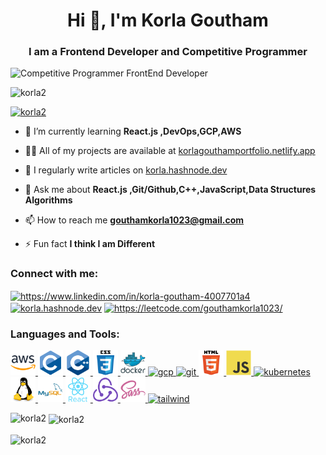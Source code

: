 <h1 align="center">Hi 👋, I'm Korla Goutham</h1>
<h3 align="center">I am a Frontend Developer and Competitive Programmer</h3>
<img alt="Competitive Programmer FrontEnd Developer" src="https://24.media.tumblr.com/2157bb201b8f13db970a39af62b92f88/tumblr_n52b2hmsH11shpedgo1_500.gif"/>
<p align="left"> <img src="https://komarev.com/ghpvc/?username=korla2&label=Profile%20views&color=0e75b6&style=flat" alt="korla2" /> </p>

<p align="left"> <a href="https://github.com/ryo-ma/github-profile-trophy"><img src="https://github-profile-trophy.vercel.app/?username=korla2" alt="korla2" /></a> </p>

- 🌱 I’m currently learning **React.js ,DevOps,GCP,AWS**

- 👨‍💻 All of my projects are available at [korlagouthamportfolio.netlify.app](korlagouthamportfolio.netlify.app)

- 📝 I regularly write articles on [korla.hashnode.dev](korla.hashnode.dev)

- 💬 Ask me about **React.js ,Git/Github,C++,JavaScript,Data Structures Algorithms**

- 📫 How to reach me **gouthamkorla1023@gmail.com**

- ⚡ Fun fact **I think I am Different**

<h3 align="left">Connect with me:</h3>
<p align="left">
<a href="https://linkedin.com/in/https://www.linkedin.com/in/korla-goutham-4007701a4" target="blank"><img align="center" src="https://raw.githubusercontent.com/rahuldkjain/github-profile-readme-generator/master/src/images/icons/Social/linked-in-alt.svg" alt="https://www.linkedin.com/in/korla-goutham-4007701a4" height="30" width="40" /></a>
<a href="https://hashnode.com/korla.hashnode.dev" target="blank"><img align="center" src="https://raw.githubusercontent.com/rahuldkjain/github-profile-readme-generator/master/src/images/icons/Social/hashnode.svg" alt="korla.hashnode.dev" height="30" width="40" /></a>
<a href="https://www.leetcode.com/https://leetcode.com/gouthamkorla1023/" target="blank"><img align="center" src="https://raw.githubusercontent.com/rahuldkjain/github-profile-readme-generator/master/src/images/icons/Social/leet-code.svg" alt="https://leetcode.com/gouthamkorla1023/" height="30" width="40" /></a>
</p>

<h3 align="left">Languages and Tools:</h3>
<p align="left"> <a href="https://aws.amazon.com" target="_blank" rel="noreferrer"> <img src="https://raw.githubusercontent.com/devicons/devicon/master/icons/amazonwebservices/amazonwebservices-original-wordmark.svg" alt="aws" width="40" height="40"/> </a> <a href="https://www.cprogramming.com/" target="_blank" rel="noreferrer"> <img src="https://raw.githubusercontent.com/devicons/devicon/master/icons/c/c-original.svg" alt="c" width="40" height="40"/> </a> <a href="https://www.w3schools.com/cpp/" target="_blank" rel="noreferrer"> <img src="https://raw.githubusercontent.com/devicons/devicon/master/icons/cplusplus/cplusplus-original.svg" alt="cplusplus" width="40" height="40"/> </a> <a href="https://www.w3schools.com/css/" target="_blank" rel="noreferrer"> <img src="https://raw.githubusercontent.com/devicons/devicon/master/icons/css3/css3-original-wordmark.svg" alt="css3" width="40" height="40"/> </a> <a href="https://www.docker.com/" target="_blank" rel="noreferrer"> <img src="https://raw.githubusercontent.com/devicons/devicon/master/icons/docker/docker-original-wordmark.svg" alt="docker" width="40" height="40"/> </a> <a href="https://cloud.google.com" target="_blank" rel="noreferrer"> <img src="https://www.vectorlogo.zone/logos/google_cloud/google_cloud-icon.svg" alt="gcp" width="40" height="40"/> </a> <a href="https://git-scm.com/" target="_blank" rel="noreferrer"> <img src="https://www.vectorlogo.zone/logos/git-scm/git-scm-icon.svg" alt="git" width="40" height="40"/> </a> <a href="https://www.w3.org/html/" target="_blank" rel="noreferrer"> <img src="https://raw.githubusercontent.com/devicons/devicon/master/icons/html5/html5-original-wordmark.svg" alt="html5" width="40" height="40"/> </a> <a href="https://developer.mozilla.org/en-US/docs/Web/JavaScript" target="_blank" rel="noreferrer"> <img src="https://raw.githubusercontent.com/devicons/devicon/master/icons/javascript/javascript-original.svg" alt="javascript" width="40" height="40"/> </a> <a href="https://kubernetes.io" target="_blank" rel="noreferrer"> <img src="https://www.vectorlogo.zone/logos/kubernetes/kubernetes-icon.svg" alt="kubernetes" width="40" height="40"/> </a> <a href="https://www.linux.org/" target="_blank" rel="noreferrer"> <img src="https://raw.githubusercontent.com/devicons/devicon/master/icons/linux/linux-original.svg" alt="linux" width="40" height="40"/> </a> <a href="https://www.mysql.com/" target="_blank" rel="noreferrer"> <img src="https://raw.githubusercontent.com/devicons/devicon/master/icons/mysql/mysql-original-wordmark.svg" alt="mysql" width="40" height="40"/> </a> <a href="https://reactjs.org/" target="_blank" rel="noreferrer"> <img src="https://raw.githubusercontent.com/devicons/devicon/master/icons/react/react-original-wordmark.svg" alt="react" width="40" height="40"/> </a> <a href="https://redux.js.org" target="_blank" rel="noreferrer"> <img src="https://raw.githubusercontent.com/devicons/devicon/master/icons/redux/redux-original.svg" alt="redux" width="40" height="40"/> </a> <a href="https://sass-lang.com" target="_blank" rel="noreferrer"> <img src="https://raw.githubusercontent.com/devicons/devicon/master/icons/sass/sass-original.svg" alt="sass" width="40" height="40"/> </a> <a href="https://tailwindcss.com/" target="_blank" rel="noreferrer"> <img src="https://www.vectorlogo.zone/logos/tailwindcss/tailwindcss-icon.svg" alt="tailwind" width="40" height="40"/> </a> </p>

<p><img align="left" src="https://github-readme-stats.vercel.app/api/top-langs?username=korla2&show_icons=true&locale=en&layout=compact" alt="korla2" /></p>

<p>&nbsp;<img align="center" src="https://github-readme-stats.vercel.app/api?username=korla2&show_icons=true&locale=en" alt="korla2" /></p>

<p><img align="center" src="https://github-readme-streak-stats.herokuapp.com/?user=korla2&" alt="korla2" /></p>
